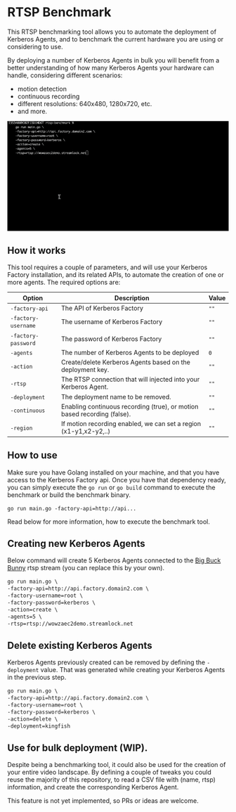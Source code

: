 # RTSP Benchmark

This RTSP benchmarking tool allows you to automate the deployment of Kerberos Agents, and to benchmark the current hardware you are using or considering to use.

By deploying a number of Kerberos Agents in bulk you will benefit from a better understanding of how many Kerberos Agents your hardware can handle, considering different scenarios:

- motion detection
- continuous recording
- different resolutions: 640x480, 1280x720, etc.
- and more.

![Create Kerberos Agents](/images/create-agents.gif)

## How it works

This tool requires a couple of parameters, and will use your Kerberos Factory installation, and its related APIs, to automate the creation of one or more agents. The required options are:

| Option                                        | Description                                                         | Value |
| --------------------------------------------- | ------------------------------------------------------------------- | ----- |
| `-factory-api`                                | The API of Kerberos Factory                                         | `""`  |
| `-factory-username`                           | The username of Kerberos Factory                                    | `""`  |
| `-factory-password`                           | The password of Kerberos Factory                                    | `""`  |
| `-agents`                                     | The number of Kerberos Agents to be deployed                        | `0`  |
| `-action`                                     | Create/delete Kerberos Agents based on the deployment key.          | `""`  |
| `-rtsp`                                       | The RTSP connection that will injected into your Kerberos Agent.    | `""`  |
| `-deployment`                                 | The deployment name to be removed.                                  | `""`  |
| `-continuous`                                 | Enabling continuous recording (true), or motion based recording (false).                                  | `""`  |
| `-region`                                     | If motion recording enabled, we can set a region (x1-y1,x2-y2,..)   | `""`  |

## How to use

Make sure you have Golang installed on your machine, and that you have access to the Kerberos Factory api. Once you have that dependency ready, you can simply execute the `go run` or `go build` command to execute the benchmark or build the benchmark binary.

    go run main.go -factory-api=http://api...

Read below for more information, how to execute the benchmark tool.

## Creating new Kerberos Agents

Below command will create 5 Kerberos Agents connected to the [Big Buck Bunny](https://www.wowza.com/developer/rtsp-stream-test) rtsp stream (you can replace this by your own).

    go run main.go \
    -factory-api=http://api.factory.domain2.com \
    -factory-username=root \
    -factory-password=kerberos \
    -action=create \
    -agents=5 \
    -rtsp=rtsp://wowzaec2demo.streamlock.net

## Delete existing Kerberos Agents

Kerberos Agents previously created can be removed by defining the `-deployment` value. That was generated while creating your Kerberos Agents in the previous step. 

    go run main.go \
    -factory-api=http://api.factory.domain2.com \
    -factory-username=root \
    -factory-password=kerberos \
    -action=delete \
    -deployment=kingfish

## Use for bulk deployment (WIP).

Despite being a benchmarking tool, it could also be used for the creation of your entire video landscape. By defining a couple of tweaks you could reuse the majority of this repository, to read a CSV file with (name, rtsp) information, and create the corresponding Kerberos Agent.

This feature is not yet implemented, so PRs or ideas are welcome.